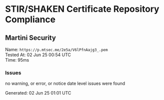 # STIR/SHAKEN Certificate Repository Compliance

## Martini Security

Name: `https://p.mtsec.me/2e5a/V6lPfnAajg3_.pem`\
Tested At: 02 Jun 25 00:54 UTC\
Time: 95ms

### Issues

no warning, or error, or notice date level issues were found

Generated: 02 Jun 25 01:01 UTC